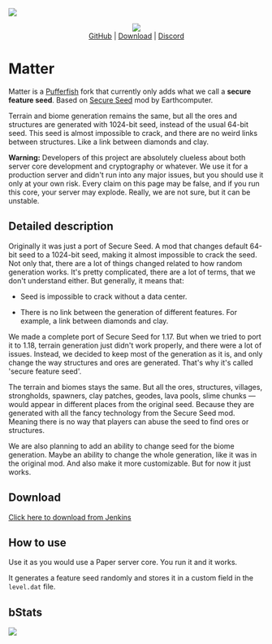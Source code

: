 [![](http://img.shields.io/discord/833693644501286993?label=Discord&style=flat&logo=discord)](https://discord.gg/uueEqzwCJJ)

<div align="center">
  <img src="https://i.imgur.com/KFkMZ9D.png"> 
  <div>
    <a href="https://github.com/plasmoapp/matter/">GitHub</a>
    <span> | </span>
    <a href="https://matter.plo.su/job/Matter-1.19/">Download</a>
    <span> | </span>
    <a href="https://discord.com/invite/uueEqzwCJJ">Discord</a>
  </div>
</div>

# Matter

Matter is a [Pufferfish](https://github.com/pufferfish-gg/Pufferfish) fork that currently only adds what we call a **secure feature seed**. Based on [Secure Seed](https://github.com/Earthcomputer/SecureSeed) mod by Earthcomputer.

Terrain and biome generation remains the same, but all the ores and structures are generated with 1024-bit seed, instead of the usual 64-bit seed. This seed is almost impossible to crack, and there are no weird links between structures. Like a link between diamonds and clay. 

**Warning:** Developers of this project are absolutely clueless about both server core development and cryptography or whatever. We use it for a production server and didn't run into any major issues, but you should use it only at your own risk. Every claim on this page may be false, and if you run this core, your server may explode. Really, we are not sure, but it can be unstable. 

## Detailed description

Originally it was just a port of Secure Seed. A mod that changes default 64-bit seed to a 1024-bit seed, making it almost impossible to crack the seed. Not only that, there are a lot of things changed related to how random generation works. It's pretty complicated, there are a lot of terms, that we don't understand either. But generally, it means that:

- Seed is impossible to crack without a data center.

- There is no link between the generation of different features. For example, a link between diamonds and clay. 

We made a complete port of Secure Seed for 1.17. But when we tried to port it to 1.18, terrain generation just didn't work properly, and there were a lot of issues. Instead, we decided to keep most of the generation as it is, and only change the way structures and ores are generated. That's why it's called 'secure feature seed'. 

The terrain and biomes stays the same. But all the ores, structures, villages, strongholds, spawners, clay patches, geodes, lava pools, slime chunks — would appear in different places from the original seed. Because they are generated with all the fancy technology from the Secure Seed mod. Meaning there is no way that players can abuse the seed to find ores or structures. 

We are also planning to add an ability to change seed for the biome generation. Maybe an ability to change the whole generation, like it was in the original mod. And also make it more customizable. But for now it just works. 

## Download

[Click here to download from Jenkins](https://matter.plo.su/job/Matter-1.19/)

## How to use

Use it as you would use a Paper server core. You run it and it works. 

It generates a feature seed randomly and stores it in a custom field in the `level.dat` file.

## bStats

[![](https://bstats.org/signatures/server-implementation/matter.svg)](https://bstats.org/plugin/server-implementation/Matter/13530)
